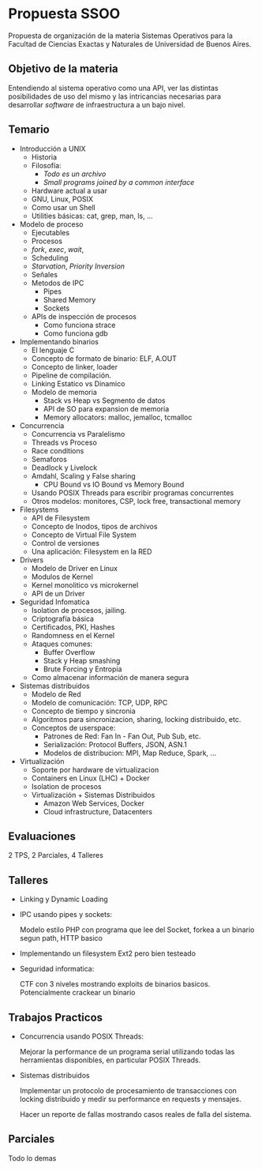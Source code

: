 # Propuesta SSOO

Propuesta de organización de la materia Sistemas Operativos para
la Facultad de Ciencias Exactas y Naturales de Universidad de Buenos Aires.

## Objetivo de la materia

Entendiendo al sistema operativo como una API, ver las distintas
posibilidades de uso del mismo y las intricancias necesarias para
desarrollar _software_ de infraestructura a un bajo nivel.

## Temario

* Introducción a UNIX
    * Historia
    * Filosofía:
        * _Todo es un archivo_
        * _Small programs joined by a common interface_
    * Hardware actual a usar
    * GNU, Linux, POSIX
    * Como usar un Shell
    * Utilities básicas: cat, grep, man, ls, ...
* Modelo de proceso
    * Ejecutables
    * Procesos
    * _fork_, _exec_, _wait_,
    * Scheduling
    * _Starvation_, _Priority Inversion_
    * Señales
    * Metodos de IPC
        * Pipes
        * Shared Memory
        * Sockets
    * APIs de inspección de procesos
        * Como funciona strace
        * Como funciona gdb
* Implementando binarios
    * El lenguaje C
    * Concepto de formato de binario: ELF, A.OUT
    * Concepto de linker, loader
    * Pipeline de compilación.
    * Linking Estatico vs Dinamico
    * Modelo de memoria
        * Stack vs Heap vs Segmento de datos
        * API de SO para expansion de memoria
        * Memory allocators: malloc, jemalloc, tcmalloc
* Concurrencia
    * Concurrencia vs Paralelismo
    * Threads vs Proceso
    * Race conditions
    * Semaforos
    * Deadlock y Livelock
    * Amdahl, Scaling y False sharing
        * CPU Bound vs IO Bound vs Memory Bound
    * Usando POSIX Threads para escribir programas concurrentes
    * Otros modelos: monitores, CSP, lock free, transactional memory
* Filesystems
    * API de Filesystem
    * Concepto de Inodos, tipos de archivos
    * Concepto de Virtual File System
    * Control de versiones
    * Una aplicación: Filesystem en la RED
* Drivers
    * Modelo de Driver en Linux
    * Modulos de Kernel
    * Kernel monolitico vs microkernel
    * API de un Driver
* Seguridad Infomatica
    * Isolation de procesos, jailing.
    * Criptografía básica
    * Certificados, PKI, Hashes
    * Randomness en el Kernel
    * Ataques comunes:
        * Buffer Overflow
        * Stack y Heap smashing
        * Brute Forcing y Entropía
    * Como almacenar información de manera segura
* Sistemas distribuidos
    * Modelo de Red
    * Modelo de comunicación: TCP, UDP, RPC
    * Concepto de tiempo y sincronia
    * Algoritmos para sincronizacion, sharing, locking distribuido, etc.
    * Conceptos de userspace:
        * Patrones de Red: Fan In - Fan Out, Pub Sub, etc.
        * Serialización: Protocol Buffers, JSON, ASN.1
        * Modelos de distribucion: MPI, Map Reduce, Spark, ...
* Virtualización
    * Soporte por hardware de virtualizacion
    * Containers en Linux (LHC) + Docker
    * Isolation de procesos
    * Virtualización + Sistemas Distribuidos
        * Amazon Web Services, Docker
        * Cloud infrastructure, Datacenters

## Evaluaciones

2 TPS, 2 Parciales, 4 Talleres

## Talleres

* Linking y Dynamic Loading
* IPC usando pipes y sockets:

    Modelo estilo PHP con programa que lee del Socket, forkea a un binario
    segun path, HTTP basico

* Implementando un filesystem Ext2 pero bien testeado
* Seguridad informatica:

    CTF con 3 niveles mostrando exploits de binarios basicos.
    Potencialmente crackear un binario

## Trabajos Practicos

* Concurrencia usando POSIX Threads:

    Mejorar la performance de un programa serial utilizando todas las
    herramientas disponibles, en particular POSIX Threads.

* Sistemas distribuidos

    Implementar un protocolo de procesamiento de transacciones con locking
    distribuido y medir su performance en requests y mensajes.

    Hacer un reporte de fallas mostrando casos reales de falla del sistema.

## Parciales

Todo lo demas
